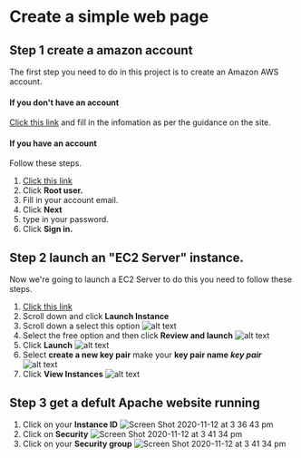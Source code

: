 # Create a simple web page
## Step 1 create a amazon account  
The first step you need to do in this project is to create an Amazon AWS account.
#### If you don't have an account 
[Click this link](https://portal.aws.amazon.com/billing/signup?redirect_url=https%3A%2F%2Faws.amazon.com%2Fregistration-confirmation#/start) and fill in the infomation as per the guidance on the site. 
#### If you have an account
Follow these steps.
1. [Click this link](https://signin.aws.amazon.com/signin?redirect_uri=https%3A%2F%2Fconsole.aws.amazon.com%2Fconsole%2Fhome%3Fstate%3DhashArgs%2523%26isauthcode%3Dtrue&client_id=arn%3Aaws%3Aiam%3A%3A015428540659%3Auser%2Fhomepage&forceMobileApp=0&code_challenge=JxKVl9bU9sZVyOGch1I5BVWAhLF8pPqtlFnGVrQkJqY&code_challenge_method=SHA-256)
2. Click __Root user.__ 
3. Fill in your account email. 
4. Click __Next__
5. type in your password. 
6. Click __Sign in.__ 
## Step 2 launch an "EC2 Server" instance.
Now we're going to launch a EC2 Server to do this you need to follow these steps.
1. [Click this link](https://us-east-2.console.aws.amazon.com/ec2/v2/home?region=us-east-2#Home:)
2. Scroll down and click __Launch Instance__ 
3. Scroll down a select this option ![alt text](https://user-images.githubusercontent.com/73938892/98261959-55787080-1f85-11eb-8f0c-37733bc50fc0.png "Ubuntu Server 20.04 LTS (HVM), SSD Volume Type")
4. Select the free option and then click __Review and launch__ ![alt text](https://user-images.githubusercontent.com/73938892/98263561-47c3ea80-1f87-11eb-9f97-fea5afd60e19.png "free option")
5. Click __Launch__ ![alt text](https://user-images.githubusercontent.com/73938892/98931925-f95ea080-24de-11eb-9b65-0a5158a35d1e.png "launch")
6. Select __create a new key pair__ make your __key pair name__ ___key pair___ ![alt text](https://user-images.githubusercontent.com/73938892/98933794-6b37e980-24e1-11eb-8129-7b4f1fe07358.png "key pair name")
7. Click __View Instances__ ![alt text](https://user-images.githubusercontent.com/73938892/98934586-a1c23400-24e2-11eb-90f9-199a39e5129e.png "view instances")
## Step 3 get a defult Apache website running
1. Click on your __Instance ID__ ![Screen Shot 2020-11-12 at 3 36 43 pm](https://user-images.githubusercontent.com/73938892/98953588-26ba4700-24fd-11eb-841f-6068b21b4f53.png)
2. Click on __Security__ ![Screen Shot 2020-11-12 at 3 41 34 pm](https://user-images.githubusercontent.com/73938892/98954142-c7106b80-24fd-11eb-87f4-50e898380b39.png)
3. Click on your __Security group__ ![Screen Shot 2020-11-12 at 3 41 34 pm](https://user-images.githubusercontent.com/73938892/98954142-c7106b80-24fd-11eb-87f4-50e898380b39.png)

